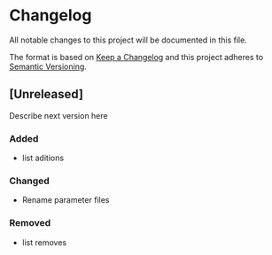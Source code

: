 # Changelog

All notable changes to this project will be documented in this file.

The format is based on [Keep a Changelog](http://keepachangelog.com/en/1.0.0/)
and this project adheres to [Semantic Versioning](http://semver.org/spec/v2.0.0.html).

## [Unreleased]

Describe next version here

### Added

- list aditions

### Changed

- Rename parameter files

### Removed

- list removes

<!-- <a name="0.4.0"></a>
# 0.2.0 (2018-09-17)


### Features

* add div method

<a name="0.3.0"></a>
# 0.2.0 (2018-09-17)


### Features

* add prod method

<a name="0.2.0"></a>
# 0.2.0 (2018-09-17)


### Features

* add subtracao method

<a name="0.1.0"></a>
# 0.1.0 (2018-09-17)


### Features

* add soma method -->
